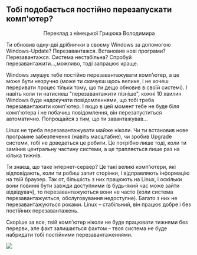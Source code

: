 ﻿<?php require("../../entete.php"); ?> <?php require("../../base.php"); ?> <?php require("../../fonctions.php"); ?>

<div id="corps">

<h2>Тобі подобається постійно перезапускати комп'ютер?</h2>

<p align="center">Переклад з німецької Грицюка Володимира</p>

<p>Ти обновив одну-дві дрібнички в своєму Windows за допомогою Windows-Update? Перезавантажся. Встановив нові програми? Перезавантажся. Система нестабільна? Спробуй перезавантажити...,можливо, тоді запрацює краще.</p>

<p>Windows змушує тебе постійно перезавантажувати комп'ютер, а це може бути незручно (може ти скачуєш щось велике, і не хочеш переривати процес тільки тому, що ти дещо обновив в своїй системі). І навіть коли ти натиснеш "перезавантажити пізніше", кожні 10 хвилин Windows буде надокучати повідомленнями, що тобі треба перезавантажити комп'ютер. І якщо в цей момент тебе не буде біля комп'ютера і не побачиш повідомлення, він перезапуститься автоматично. Попрощайся з тим, що ти завантажував...</p>

<p>Linux не треба перезавантажувати майже ніколи. Чи ти встановив нове програмне забезпечення (навіть масштабне), чи зробив Upgrade системи, тобі не доведеться це робити. Це потрібно лише тоді, коли ти   замінив центральну частину системи, а це трапляється лише раз на кілька тижнів.</p>

<p>Ти знаєш, що таке інтернет-сервер? Це такі великі комп'ютери, які відповідають, коли ти робиш запит сторінки, і відправляють інформацію на твій браузер. Так от, більшість з них працюють на Linux, і оскільки вони повинні бути завжди доступними (в будь-який час може зайти відвідувач), то перезавантажуються вони не часто (коли система перезавантажується, обслуговування недоступне). Багато з них не перезавантажуються роками. Linux – стабільний, він працює добре і без постійних перезавантажень.</p>

<p>Скоріше за все, твій комп'ютер ніколи не буде працювати тижнями без перерви, але факт залишається фактом – твоя система не буде набридати тобі постійними перезавантаженнями.</p>

<img src="Images/reboot_all_the_time_thumb.png" />

</div>
</body>
</html>
